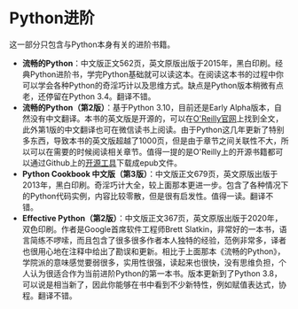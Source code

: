 # Python进阶

这一部分只包含与Python本身有关的进阶书籍。

* **流畅的Python**：中文版正文562页，英文原版出版于2015年，黑白印刷。经典Python进阶书，学完Python基础就可以读这本。在阅读这本书的过程中你可以学会各种Python的奇淫巧计以及思维方式。缺点是Python版本稍微有点老，还停留在Python 3.4。翻译不错。
* **流畅的Python（第2版）**：基于Python 3.10，目前还是Early Alpha版本，自然没有中文翻译。本书的英文版是开源的，可以在[O'Reilly官网](https://learning.oreilly.com/)上找到全文，此外第1版的中文翻译也可在微信读书上阅读。由于Python这几年更新了特别多东西，导致本书的英文版超越了1000页，但是由于章节之间关联性不大，所以可以在需要的时候阅读相关章节。值得一提的是O'Reilly上的开源书籍都可以通过Github上的[开源工具](https://github.com/lorenzodifuccia/safaribooks)下载成epub文件。
* **Python Cookbook 中文版（第3版）**：中文版正文679页，英文原版出版于2013年，黑白印刷。奇淫巧计大全，较上面那本更进一步。包含了各种情况下的Python代码实例，内容比较零散，但是很有启发性。值得一读。翻译不错。
* **Effective Python（第2版）**：中文版正文367页，英文原版出版于2020年，双色印刷。作者是Google首席软件工程师Brett Slatkin，非常好的一本书，语言简练不啰嗦，而且包含了很多很多作者本人独特的经验，范例非常多，译者也很用心地在注释中给出了勘误和更新。相比于上面那本《流畅的Python》，学院派的意味感觉要弱很多，实用性很强，读起来也很快，没有思维负担，个人认为很适合作为当前进阶Python的第一本书。版本更新到了Python 3.8，可以说是相当新了，因此你能够在书中看到不少新特性，例如赋值表达式，协程。翻译不错。